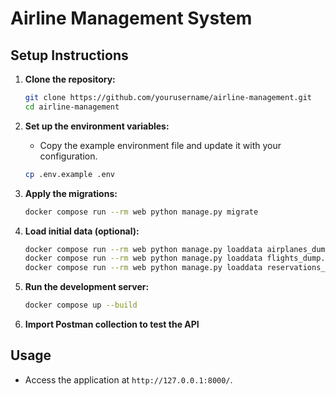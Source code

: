 # Airline Management System

## Setup Instructions

1. **Clone the repository:**
   ```bash
   git clone https://github.com/yourusername/airline-management.git
   cd airline-management
   ```
2. **Set up the environment variables:**
   - Copy the example environment file and update it with your configuration.
   ```bash
   cp .env.example .env
   ```

3. **Apply the migrations:**
   ```bash
   docker compose run --rm web python manage.py migrate
   ```

4. **Load initial data (optional):**
   ```bash
   docker compose run --rm web python manage.py loaddata airplanes_dump.json #insert dummy airplane data
   docker compose run --rm web python manage.py loaddata flights_dump.json #insert dummy flight data
   docker compose run --rm web python manage.py loaddata reservations_dump.json #insert dummy reservation data
   ```

7. **Run the development server:**
   ```bash
   docker compose up --build
   ```
8. **Import Postman collection to test the API**

## Usage

- Access the application at `http://127.0.0.1:8000/`.
